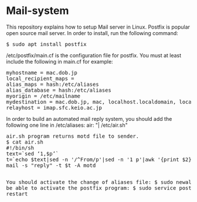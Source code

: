 # Mail-system
This repository explains how to setup Mail server in Linux.
Postfix is popular open source mail server. In order to install, run the following command:
<pre>
$ sudo apt install postfix
</pre>
/etc/postfix/main.cf is the configuration file for postfix.
You must at least include the following in main.cf for example:
<pre>
myhostname = mac.dob.jp
local_recipient_maps =
alias_maps = hash:/etc/aliases
alias_database = hash:/etc/aliases
myorigin = /etc/mailname
mydestination = mac.dob.jp, mac, localhost.localdomain, localhost
relayhost = imap.sfc.keio.ac.jp
</pre>
In order to build an automated mail reply system, you should add the following one line in /etc/aliases:
air: "| /etc/air.sh"
<pre>
air.sh program returns motd file to sender.
$ cat air.sh
#!/bin/sh
text=`sed ‘1,$p’`
t=`echo $text|sed -n '/^From/p'|sed -n '1 p'|awk '{print $2}'`
mail -s "reply" -t $t -A motd </dev/null
</pre>
You should activate the change of aliases file:
$ sudo newaliases
To be able to activate the postfix program:
$ sudo service postfix restart
